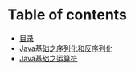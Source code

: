 # Table of contents

* [目录](README.md)
* [Java基础之序列化和反序列化](java-ji-chu-zhi-xu-lie-hua-he-fan-xu-lie-hua.md)
* [Java基础之运算符](java-ji-chu-zhi-yun-suan-fu.md)

